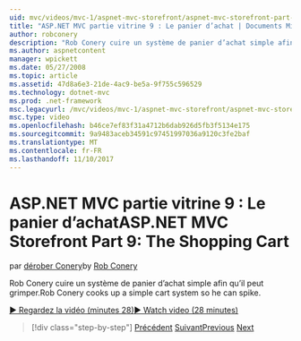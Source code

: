 ```yaml
---
uid: mvc/videos/mvc-1/aspnet-mvc-storefront/aspnet-mvc-storefront-part-9-the-shopping-cart
title: "ASP.NET MVC partie vitrine 9 : Le panier d’achat | Documents Microsoft"
author: robconery
description: "Rob Conery cuire un système de panier d’achat simple afin qu’il peut grimper."
ms.author: aspnetcontent
manager: wpickett
ms.date: 05/27/2008
ms.topic: article
ms.assetid: 47d8a6e3-21de-4ac9-be5a-9f755c596529
ms.technology: dotnet-mvc
ms.prod: .net-framework
msc.legacyurl: /mvc/videos/mvc-1/aspnet-mvc-storefront/aspnet-mvc-storefront-part-9-the-shopping-cart
msc.type: video
ms.openlocfilehash: b46ce7ef83f31a4712b6dab926d5fb3f5134e175
ms.sourcegitcommit: 9a9483aceb34591c97451997036a9120c3fe2baf
ms.translationtype: MT
ms.contentlocale: fr-FR
ms.lasthandoff: 11/10/2017
---
```

<a name="aspnet-mvc-storefront-part-9-the-shopping-cart"></a><span data-ttu-id="0e115-103">ASP.NET MVC partie vitrine 9 : Le panier d’achat</span><span class="sxs-lookup"><span data-stu-id="0e115-103">ASP.NET MVC Storefront Part 9: The Shopping Cart</span></span>
====================
<span data-ttu-id="0e115-104">par [dérober Conery](https://github.com/robconery)</span><span class="sxs-lookup"><span data-stu-id="0e115-104">by [Rob Conery](https://github.com/robconery)</span></span>

<span data-ttu-id="0e115-105">Rob Conery cuire un système de panier d’achat simple afin qu’il peut grimper.</span><span class="sxs-lookup"><span data-stu-id="0e115-105">Rob Conery cooks up a simple cart system so he can spike.</span></span>

[<span data-ttu-id="0e115-106">&#9654; Regardez la vidéo (minutes 28)</span><span class="sxs-lookup"><span data-stu-id="0e115-106">&#9654; Watch video (28 minutes)</span></span>](https://channel9.msdn.com/Blogs/ASP-NET-Site-Videos/aspnet-mvc-storefront-part-9-the-shopping-cart)

>[!div class="step-by-step"]
<span data-ttu-id="0e115-107">[Précédent](aspnet-mvc-storefront-part-8-testing-controllers-iteration-1-complete.md)
[Suivant](aspnet-mvc-storefront-part-10-shopping-cart-refactor-and-authorization.md)</span><span class="sxs-lookup"><span data-stu-id="0e115-107">[Previous](aspnet-mvc-storefront-part-8-testing-controllers-iteration-1-complete.md)
[Next](aspnet-mvc-storefront-part-10-shopping-cart-refactor-and-authorization.md)</span></span>
